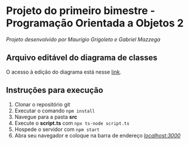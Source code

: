# Projeto do primeiro bimestre - Programação Orientada a Objetos 2  
*Projeto desenvolvido por Maurígio Grigoleto e Gabriel Mazzega*

## Arquivo editável do diagrama de classes
O acesso à edição do diagrama está nesse [link]([https://lucid.app/lucidspark/fe2b1b1b-d222-48ff-8a9e-1883a88d6c06/edit?invitationId=inv_2beceaa5-a5a9-443d-a978-439f440e73f7](https://lucid.app/lucidchart/63547480-5a83-4a08-ae26-8d74c7c11e80/edit?viewport_loc=44%2C111%2C2164%2C1109%2CHWEp-vi-RSFO&invitationId=inv_c9e530f9-e9c9-4f92-90fd-8f788512d33a)https://lucid.app/lucidchart/63547480-5a83-4a08-ae26-8d74c7c11e80/edit?viewport_loc=44%2C111%2C2164%2C1109%2CHWEp-vi-RSFO&invitationId=inv_c9e530f9-e9c9-4f92-90fd-8f788512d33a).
<br>


## Instruções para execução
1. Clonar o repositório git
2. Executar o comando ``` npm install ```
3. Navegue para a pasta **src**
4. Execute o **script.ts** com ``` npx ts-node script.ts ```
5. Hospede o servidor com ``` npm start ```
6. Abra seu navegador e coloque na barra de endereço [*localhost:3000*](localhost:3000)
